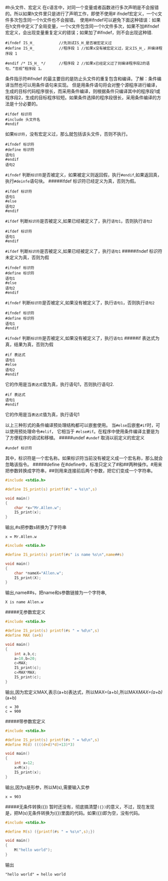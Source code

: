 #h头文件、宏定义
在c语言中，对同一个变量或者函数进行多次声明是不会报错的。所以如果h文件里只是进行了声明工作，即使不使用# ifndef宏定义，一个c文件多次包含同一个h文件也不会报错。　使用#ifndef可以避免下面这种错误：如果在h文件中定义了全局变量，一个c文件包含同一个h文件多次，如果不加#ifndef宏定义，会出现变量重复定义的错误；如果加了#ifndef，则不会出现这种错.
```text
#ifndef IS_H_			//先测试IS_H_是否被宏定义过
#define IS_H_ 			//程序段 1 //如果x没有被宏定义过，定义IS_H_，并编译程序段 1

#endif /* IS_H_ */		//程序段 2 //如果x已经定义过了则编译程序段2的语句，“忽视”程序段 1。
```
条件指示符#ifndef 的最主要目的是防止头文件的重复包含和编译。了解：条件编译当然也可以用条件语句来实现。 但是用条件语句将会对整个源程序进行编译，生成的目标代码程序很长，而采用条件编译，则根据条件只编译其中的程序段1或程序段2，生成的目标程序较短。如果条件选择的程序段很长，采用条件编译的方法是十分必要的。
```text
#ifdef 标识符
#include 头文件名
#endif
```
如果`标识符`，没有宏定义过，那么就包括该头文件，否则不执行。
```text
#ifndef 标识符
#define 标识符
语句1
#endif
语句2
```
`#ifndef` 判断`标识符`是否被定义，如果被定义则返回假，执行`#endif`,如果返回真，执行`#deinfe`语句块。
#####ifdef
标识符已经定义为真，否则为假。
```text
#ifdef 标识符
语句1
#else
语句2
#endif
```
`#ifdef` 判断`标识符`是否被定义,如果已经被定义了，执行`语句1`，否则执行`语句2`
```text
#ifdef 标识符
语句1
#endif
```
`#ifdef` 判断`标识符`是否被定义,如果已经被定义了，执行`语句1`
#####ifndef
标识符未定义为真，否则为假
```text
#ifndef 标识符
#define 标识符
语句1
#else
语句2
#endif
```
`#ifndef` 判断`标识符`是否被定义,如果没有被定义了，执行`语句1`，否则执行`语句2`
```text
#ifndef 标识符
#define 标识符
语句1
#endif
```
`#ifndef` 判断`标识符`是否被定义,如果没有被定义了，执行`语句1`
#####if
表达式为真，结果为真，否则为假
```text
#if 表达式
语句1
#else
语句2
#endif
```
它的作用是当`表达式`值为真，执行语句1，否则执行语句2.
```text
#if 表达式
语句1
#endif
```
它的作用是当`表达式`值为真，执行语句1

以上三种形式的条件编译预处理结构都可以嵌套使用。 当`#else`后嵌套`#if`时，可以使用预处理命令`#elif`， 它相当于 `#else#if`。在程序中使用条件编译主要是为了方便程序的调试和移植。
#####undef
`#undef` 取消以前定义的宏定义
```text
#undef 标识符
```
其中，标识符是一个宏名称。如果标识符当前没有被定义成一个宏名称，那么就会忽略该指令。
#####define
在#define中，标准只定义了#和##两种操作。#用来把参数转换成字符串，##则用来连接前后两个参数，把它们变成一个字符串。
```c
#include <stdio.h>

#define IS_print(s) printf(#s" = %s\n",s)

void main()
{
	char *x="Mr.Allen.w";
	IS_print(x);
}
```
输出,#s把参数s转换为了字符串
```text
x = Mr.Allen.w
```
```c
#include <stdio.h>

#define IS_print(s) printf(#s" is name %s\n",name##s)

void main()
{
	char *nameX="Allen.w";
	IS_print(X);
}
```
输出,name##s，把name和s参数链接为一个字符串,
```text
X is name Allen.w
```
#####无参数宏定义
```c
#include <stdio.h>

#define IS_print(s) printf(#s " = %d\n",s)
#define MAX (a+b)

void main()
{
	int a,b,c;
	a=10,b=20;
	c=MAX;
	IS_print(c);
	c=MAX*MAX;
	IS_print(c);
}
```
输出,因为宏定义MAX,表示(a+b)表达式，所以MAX=(a+b),所以MAX*MAX=(a+b)*(a+b)
```text
c = 30
c = 900
```
#####带参数宏定义
```c
#include <stdio.h>

#define IS_print(s) printf(#s " = %d\n",s)
#define M(d) ((((d+d)*d)+13)*3)

void main()
{
	int x=12;
	x=M(x);
	IS_print(x);
}
```
输出,因为s是形参，所以M(s),需要输入实参
```text
x = 903
```
#####无条件转换({})
暂时还没有，彻底搞清楚`({})`的意义，不过，现在发现是，把M(s)无条件转换为({})里面的代码。如果({})即为空，没有代码。
```c
#include <stdio.h>

#define M(s) ({printf(#s " = %s\n",s);})

void main()
{
	M("hello world");
}
```
输出
```text
"hello world" = hello world
```